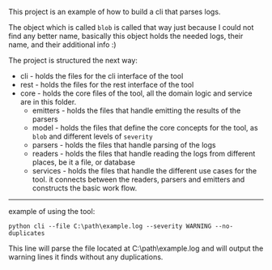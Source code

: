 This project is an example of how to build a cli that parses logs.

The object which is called `blob` is called that way just because I could not find any better name, basically this object holds the needed logs, their name, and their additional info :)

The project is structured the next way:

- cli - holds the files for the cli interface of the tool
- rest - holds the files for the rest interface of the tool
- core - holds the core files of the tool, all the domain logic and service are in this folder.
  - emitters - holds the files that handle emitting the results of the parsers
  - model - holds the files that define the core concepts for the tool, as `blob` and different levels of `severity`
  - parsers - holds the files that handle parsing of the logs
  - readers - holds the files that handle reading the logs from different places, be it a file, or database
  - services - holds the files that handle the different use cases for the tool. it connects between the readers, parsers and emitters and constructs the basic work flow.


-------------------
example of using the tool:

```python cli --file C:\path\example.log --severity WARNING --no-duplicates```

This line will parse the file located at C:\path\example.log and will output the warning lines it finds without any duplications.

